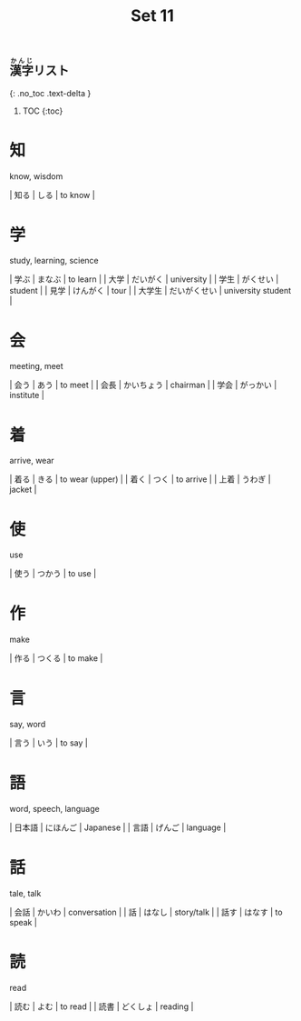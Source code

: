 ﻿---
layout: default
title: Set 11
parent: N5 Kanji List
grand_parent: <ruby>漢字<rt>かんじ</rt></ruby> Kanji
nav_order: 11
---

## <ruby>漢字<rt>かんじ</rt></ruby>リスト
{: .no_toc .text-delta }

1. TOC
{:toc}

# 知
know, wisdom

| 知る  | しる     | to know         |

# 学
study, learning, science

| 学ぶ  | まなぶ    | to learn        |
| 大学  | だいがく   | university      |
| 学生  | がくせい   | student         |
| 見学  | けんがく   | tour            |
| 大学生 | だいがくせい | university student   |

# 会
meeting, meet

| 会う  | あう     | to meet         |
| 会長  | かいちょう  | chairman        |
| 学会  | がっかい   | institute       |

# 着
arrive, wear

| 着る  | きる     | to wear (upper) |
| 着く  | つく     | to arrive       |
| 上着  | うわぎ    | jacket          |

# 使
use

| 使う  | つかう  | to use       |

# 作
make

| 作る  | つくる  | to make      |

# 言
say, word

| 言う  | いう   | to say       |

# 語
word, speech, language

| 日本語 | にほんご | Japanese     |
| 言語  | げんご  | language     |

# 話
tale, talk

| 会話  | かいわ  | conversation |
| 話   | はなし  | story/talk   |
| 話す  | はなす  | to speak     |

# 読
read

| 読む  | よむ   | to read      |
| 読書  | どくしょ | reading      |
